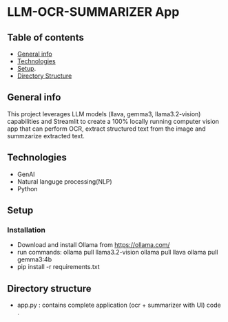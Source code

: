 # LLM-OCR-SUMMARIZER App

## Table of contents
* [General info](#general-info)
* [Technologies](#technologies)
* [Setup](#setup).
* [Directory Structure](#directory-structure)

## General info
This project leverages LLM models (llava, gemma3, llama3.2-vision) capabilities and Streamlit to create a 100% locally running computer vision app that can perform OCR, extract structured text from the image and summzarize extracted text.

## Technologies
* GenAI
* Natural languge processing(NLP)
* Python

## Setup
### Installation 
* Download and install Ollama from https://ollama.com/
* run commands: 
    ollama pull llama3.2-vision
    ollama pull llava
    ollama pull gemma3:4b
* pip install -r requirements.txt

## Directory structure
* app.py : contains complete application (ocr + summarizer with UI) code .
